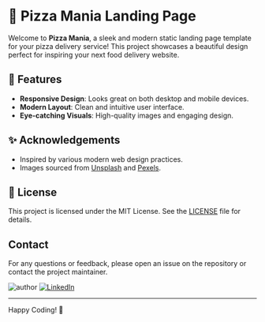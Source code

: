 # 🍕 Pizza Mania Landing Page

Welcome to **Pizza Mania**, a sleek and modern static landing page template for your pizza delivery service! This project showcases a beautiful design perfect for inspiring your next food delivery website.

## 🌟 Features

- **Responsive Design**: Looks great on both desktop and mobile devices.
- **Modern Layout**: Clean and intuitive user interface.
- **Eye-catching Visuals**: High-quality images and engaging design.





## ✨ Acknowledgements

- Inspired by various modern web design practices.
- Images sourced from [Unsplash](https://unsplash.com) and [Pexels](https://www.pexels.com).


## 📜 License

This project is licensed under the MIT License. See the [LICENSE](LICENSE) file for details.







## Contact
For any questions or feedback, please open an issue on the repository or contact the project maintainer.

![author](https://img.shields.io/badge/author-Nirbhay--Kumar-blue)
[![LinkedIn](https://img.shields.io/badge/LinkedIn-Connect-blue)](https://www.linkedin.com/in/nirbhaykrmuj/)



---


Happy Coding! 🎉

